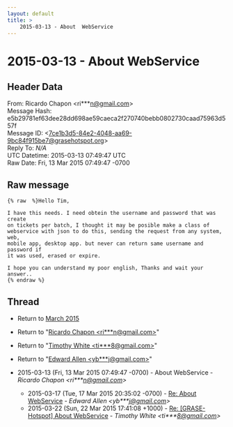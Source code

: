```yaml
---
layout: default
title: >
    2015-03-13 - About  WebService
---
```


# 2015-03-13 - About  WebService

## Header Data

From: Ricardo Chapon \<ri***n@gmail.com\><br>
Message Hash: e5b29781ef63dee28dd698ae59caeca2f270740bebb0802730caad75963d557f<br>
Message ID: \<7ce1b3d5-84e2-4048-aa69-9bc84f915be7@grasehotspot.org\><br>
Reply To: _N/A_<br>
UTC Datetime: 2015-03-13 07:49:47 UTC<br>
Raw Date: Fri, 13 Mar 2015 07:49:47 -0700<br>

## Raw message

```
{% raw  %}Hello Tim,

I have this needs. I need obtein the username and password that was create 
on tickets per batch, I thought it may be posible make a class of 
webservice with json to do this, sending the request from any system, web, 
mobile app, desktop app. but never can return same username and password if 
it was used, erased or expire.

I hope you can understand my poor english, Thanks and wait your answer..
{% endraw %}
```

## Thread

+ Return to [March 2015](/archive/2015/03)

+ Return to "[Ricardo Chapon <ri***n<span>@</span>gmail.com>](/authors/ri___n_at_gmail_com)"
+ Return to "[Timothy White <ti***8<span>@</span>gmail.com>](/authors/ti___8_at_gmail_com)"
+ Return to "[Edward Allen <yb***j<span>@</span>gmail.com>](/authors/yb___j_at_gmail_com)"

+ 2015-03-13 (Fri, 13 Mar 2015 07:49:47 -0700) - About  WebService - _Ricardo Chapon \<ri***n@gmail.com\>_
  + 2015-03-17 (Tue, 17 Mar 2015 20:35:02 -0700) - [Re: About  WebService](/archive/2015/03/3a4f299bf2474a44234718fa58e3780a64ee52f98a16e98d2600e7b479dbed36) - _Edward Allen \<yb***j@gmail.com\>_
  + 2015-03-22 (Sun, 22 Mar 2015 17:41:08 +1000) - [Re: [GRASE-Hotspot] About WebService](/archive/2015/03/dc684e70ca49acd1c66251801ce5aeb2e220a72628ada8e28eecb0afa37d4115) - _Timothy White \<ti***8@gmail.com\>_

